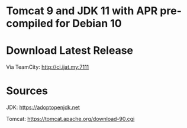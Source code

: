 # Tomcat 9 and JDK 11 with APR pre-compiled for Debian 10

# Download Latest Release

Via TeamCity: http://ci.ijat.my:7111

# Sources

JDK: https://adoptopenjdk.net

Tomcat: https://tomcat.apache.org/download-90.cgi